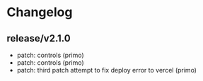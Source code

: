 # Changelog

## release/v2.1.0
* patch: controls (primo)
* patch: controls (primo)
* patch: third patch attempt to fix deploy error to vercel (primo)
